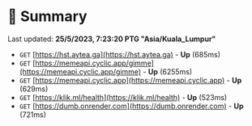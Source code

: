 # 📖 Summary
Last updated: **25/5/2023, 7:23:20 PTG "Asia/Kuala_Lumpur"**

- `GET` [https://hst.aytea.ga](https://hst.aytea.ga) - **Up** (685ms)
- `GET` [https://memeapi.cyclic.app/gimme](https://memeapi.cyclic.app/gimme) - **Up** (6255ms)
- `GET` [https://memeapi.cyclic.app](https://memeapi.cyclic.app) - **Up** (629ms)
- `GET` [https://klik.ml/health](https://klik.ml/health) - **Up** (523ms)
- `GET` [https://dumb.onrender.com](https://dumb.onrender.com) - **Up** (721ms)
